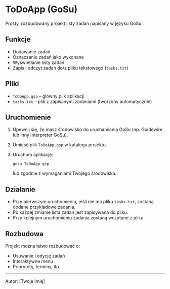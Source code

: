 # ToDoApp (GoSu)

Prosty, rozbudowany projekt listy zadań napisany w języku GoSu.

## Funkcje
- Dodawanie zadań
- Oznaczanie zadań jako wykonane
- Wyświetlanie listy zadań
- Zapis i odczyt zadań do/z pliku tekstowego (`tasks.txt`)

## Pliki
- `ToDoApp.gsp` – główny plik aplikacji
- `tasks.txt` – plik z zapisanymi zadaniami (tworzony automatycznie)

## Uruchomienie
1. Upewnij się, że masz środowisko do uruchamiania GoSu (np. Guidewire lub inny interpreter GoSu).
2. Umieść plik `ToDoApp.gsp` w katalogu projektu.
3. Uruchom aplikację:
   
   ```
   gosu ToDoApp.gsp
   ```
   lub zgodnie z wymaganiami Twojego środowiska.

## Działanie
- Przy pierwszym uruchomieniu, jeśli nie ma pliku `tasks.txt`, zostaną dodane przykładowe zadania.
- Po każdej zmianie lista zadań jest zapisywana do pliku.
- Przy kolejnym uruchomieniu zadania zostaną wczytane z pliku.

## Rozbudowa
Projekt można łatwo rozbudować o:
- Usuwanie i edycję zadań
- Interaktywne menu
- Priorytety, terminy, itp.

---
Autor: [Twoje Imię] 